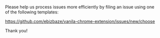 <!-- trunk-ignore-all(markdownlint/MD041) -->

Please help us process issues more efficiently by filing an
issue using one of the following templates:

<https://github.com/ebizbaze/vanila-chrome-extension/issues/new/choose>

Thank you!
